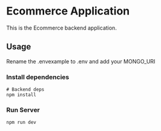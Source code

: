 # Ecommerce Application

This is the Ecommerce backend application.

## Usage

Rename the .envexample to .env and add your MONGO_URI

### Install dependencies

```
# Backend deps
npm install

```

### Run Server

```
npm run dev
```
